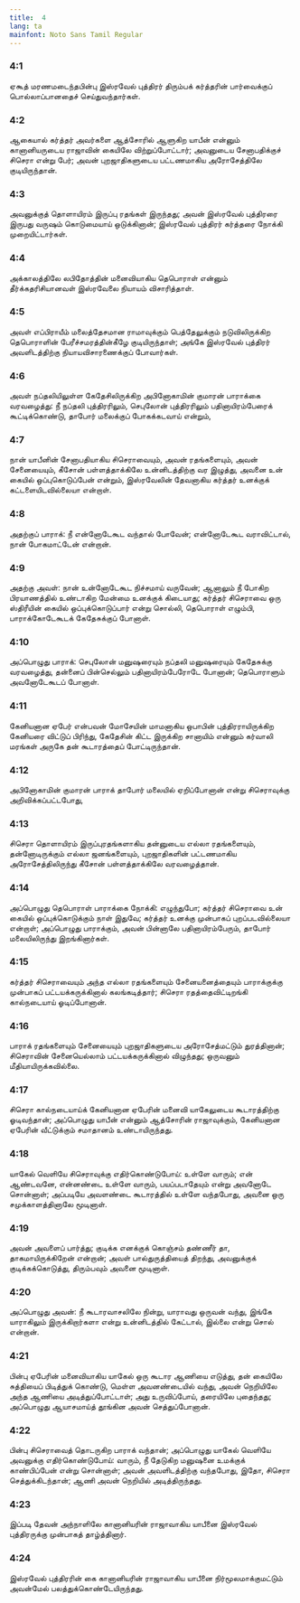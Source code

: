 ```yaml
---
title:  4
lang: ta
mainfont: Noto Sans Tamil Regular
---
```


###  4:1

ஏகூத் மரணமடைந்தபின்பு இஸ்ரவேல் புத்திரர் திரும்பக் கர்த்தரின் பார்வைக்குப் பொல்லாப்பானதைச் செய்துவந்தார்கள்.

###  4:2

ஆகையால் கர்த்தர் அவர்களை ஆத்சோரில் ஆளுகிற யாபீன் என்னும் கானானியருடைய ராஜாவின் கையிலே விற்றுப்போட்டார்; அவனுடைய சேனாபதிக்குச் சிசெரா என்று பேர்; அவன் புறஜாதிகளுடைய பட்டணமாகிய அரோசேத்திலே குடியிருந்தான்.

###  4:3

அவனுக்குத் தொளாயிரம் இருப்பு ரதங்கள் இருந்தது; அவன் இஸ்ரவேல் புத்திரரை இருபது வருஷம் கொடுமையாய் ஒடுக்கினான்; இஸ்ரவேல் புத்திரர் கர்த்தரை நோக்கி முறையிட்டார்கள்.

###  4:4

அக்காலத்திலே லபிதோத்தின் மனைவியாகிய தெபொராள் என்னும் தீர்க்கதரிசியானவள் இஸ்ரவேலை நியாயம் விசாரித்தாள்.

###  4:5

அவள் எப்பிராயீம் மலைத்தேசமான ராமாவுக்கும் பெத்தேலுக்கும் நடுவிலிருக்கிற தெபொராளின் பேரீச்சமரத்தின்கீழே குடியிருந்தாள்; அங்கே இஸ்ரவேல் புத்திரர் அவளிடத்திற்கு நியாயவிசாரணைக்குப் போவார்கள்.

###  4:6

அவள் நப்தலியிலுள்ள கேதேசிலிருக்கிற அபினோகாமின் குமாரன் பாராக்கை வரவழைத்து: நீ நப்தலி புத்திரரிலும், செபுலோன் புத்திரரிலும் பதினாயிரம்பேரைக் கூட்டிக்கொண்டு, தாபோர் மலைக்குப் போகக்கடவாய் என்றும்,

###  4:7

நான் யாபீனின் சேனாபதியாகிய சிசெராவையும், அவன் ரதங்களையும், அவன் சேனையையும், கீசோன் பள்ளத்தாக்கிலே உன்னிடத்திற்கு வர இழுத்து, அவனை உன் கையில் ஒப்புகொடுப்பேன் என்றும், இஸ்ரவேலின் தேவனாகிய கர்த்தர் உனக்குக் கட்டளையிடவில்லையா என்றாள்.

###  4:8

அதற்குப் பாராக்: நீ என்னோடேகூட வந்தால் போவேன்; என்னோடேகூட வராவிட்டால், நான் போகமாட்டேன் என்றான்.

###  4:9

அதற்கு அவள்: நான் உன்னோடேகூட நிச்சமாய் வருவேன்; ஆனாலும் நீ போகிற பிரயாணத்தில் உண்டாகிற மேன்மை உனக்குக் கிடையாது; கர்த்தர் சிசெராவை ஒரு ஸ்திரீயின் கையில் ஒப்புக்கொடுப்பார் என்று சொல்லி, தெபொராள் எழும்பி, பாராக்கோடேகூடக் கேதேசுக்குப் போனாள்.

###  4:10

அப்பொழுது பாராக்: செபுலோன் மனுஷரையும் நப்தலி மனுஷரையும் கேதேசுக்கு வரவழைத்து, தன்னைப் பின்செல்லும் பதினாயிரம்பேரோடே போனான்; தெபொராளும் அவனோடேகூடப் போனாள்.

###  4:11

கேனியனான ஏபேர் என்பவன் மோசேயின் மாமனாகிய ஒபாபின் புத்திரராயிருக்கிற கேனியரை விட்டுப் பிரிந்து, கேதேசின் கிட்ட இருக்கிற சானாயிம் என்னும் கர்வாலி மரங்கள் அருகே தன் கூடாரத்தைப் போட்டிருந்தான்.

###  4:12

அபினோகாமின் குமாரன் பாராக் தாபோர் மலையில் ஏறிப்போனான் என்று சிசெராவுக்கு அறிவிக்கப்பட்டபோது,

###  4:13

சிசெரா தொளாயிரம் இருப்புரதங்களாகிய தன்னுடைய எல்லா ரதங்களையும், தன்னோடிருக்கும் எல்லா ஜனங்களையும், புறஜாதிகளின் பட்டணமாகிய அரோசேத்திலிருந்து கீசோன் பள்ளத்தாக்கிலே வரவழைத்தான்.

###  4:14

அப்பொழுது தெபொராள் பாராக்கை நோக்கி: எழுந்துபோ; கர்த்தர் சிசெராவை உன் கையில் ஒப்புக்கொடுக்கும் நாள் இதுவே; கர்த்தர் உனக்கு முன்பாகப் புறப்படவில்லையா என்றாள்; அப்பொழுது பாராக்கும், அவன் பின்னாலே பதினாயிரம்பேரும், தாபோர் மலையிலிருந்து இறங்கினார்கள்.

###  4:15

கர்த்தர் சிசெராவையும் அந்த எல்லா ரதங்களையும் சேனையனைத்தையும் பாராக்குக்கு முன்பாகப் பட்டயக்கருக்கினால் கலங்கடித்தார்; சிசெரா ரதத்தைவிட்டிறங்கி கால்நடையாய் ஓடிப்போனான்.

###  4:16

பாராக் ரதங்களையும் சேனையையும் புறஜாதிகளுடைய அரோசேத்மட்டும் துரத்தினான்; சிசெராவின் சேனையெல்லாம் பட்டயக்கருக்கினால் விழுந்தது; ஒருவனும் மீதியாயிருக்கவில்லை.

###  4:17

சிசெரா கால்நடையாய்க் கேனியனான ஏபேரின் மனைவி யாகேலுடைய கூடாரத்திற்கு ஓடிவந்தான்; அப்பொழுது யாபீன் என்னும் ஆத்சோரின் ராஜாவுக்கும், கேனியனான ஏபேரின் வீட்டுக்கும் சமாதானம் உண்டாயிருந்தது.

###  4:18

யாகேல் வெளியே சிசெராவுக்கு எதிர்கொண்டுபோய்: உள்ளே வாரும்; என் ஆண்டவனே, என்னண்டை உள்ளே வாரும், பயப்படாதேயும் என்று அவனோடே சொன்னாள்; அப்படியே அவளண்டை கூடாரத்தில் உள்ளே வந்தபோது, அவனை ஒரு சமுக்காளத்தினாலே மூடினாள்.

###  4:19

அவன் அவளைப் பார்த்து; குடிக்க எனக்குக் கொஞ்சம் தண்ணீர் தா, தாகமாயிருக்கிறேன் என்றான்; அவள் பால்துருத்தியைத் திறந்து, அவனுக்குக் குடிக்கக்கொடுத்து, திரும்பவும் அவனை மூடினாள்.

###  4:20

அப்பொழுது அவன்: நீ கூடாரவாசலிலே நின்று, யாராவது ஒருவன் வந்து, இங்கே யாராகிலும் இருக்கிறார்களா என்று உன்னிடத்தில் கேட்டால், இல்லை என்று சொல் என்றான்.

###  4:21

பின்பு ஏபேரின் மனைவியாகிய யாகேல் ஒரு கூடார ஆணியை எடுத்து, தன் கையிலே சுத்தியைப் பிடித்துக் கொண்டு, மெள்ள அவனண்டையில் வந்து, அவன் நெறியிலே அந்த ஆணியை அடித்துப்போட்டாள்; அது உருவிப்போய், தரையிலே புதைந்தது; அப்பொழுது ஆயாசமாய்த் தூங்கின அவன் செத்துப்போனான்.

###  4:22

பின்பு சிசெராவைத் தொடருகிற பாராக் வந்தான்; அப்பொழுது யாகேல் வெளியே அவனுக்கு எதிர்கொண்டுபோய்: வாரும், நீ தேடுகிற மனுஷனை உமக்குக் காண்பிப்பேன் என்று சொன்னாள்; அவன் அவளிடத்திற்கு வந்தபோது, இதோ, சிசெரா செத்துக்கிடந்தான்; ஆணி அவன் நெறியில் அடித்திருந்தது.

###  4:23

இப்படி தேவன் அந்நாளிலே கானானியரின் ராஜாவாகிய யாபீனை இஸ்ரவேல் புத்திரருக்கு முன்பாகத் தாழ்த்தினார்.

###  4:24

இஸ்ரவேல் புத்திரரின் கை கானானியரின் ராஜாவாகிய யாபீனை நிர்மூலமாக்குமட்டும் அவன்மேல் பலத்துக்கொண்டேயிருந்தது.

